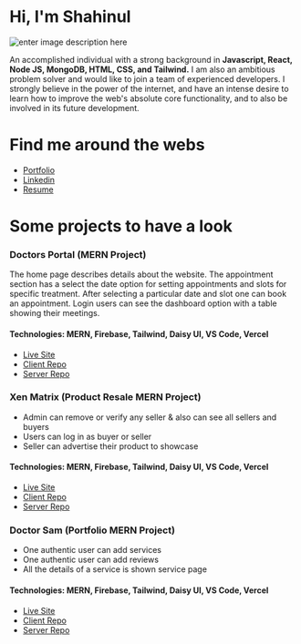 # Hi, I'm Shahinul

![enter image description here](https://i.ibb.co/VHBLgnD/shahinul-profile.png)

An accomplished individual with a strong background in **Javascript, React, Node JS, MongoDB, HTML, CSS, and Tailwind.** I am also an ambitious problem solver and would like to join a team of experienced developers. I strongly believe in the power of the internet, and have an intense desire to learn how to improve the web's absolute core functionality, and to also be
involved in its future development.

# Find me around the webs

 - [Portfolio](https://shahinul-dev.netlify.app/)
 - [Linkedin](https://www.linkedin.com/in/shahinul-web-developer/)
 - [Resume](https://drive.google.com/file/d/1MKgXhAKbV9TJJ59J1x4Vk75ZW2sMX_hV/view)

# Some projects to have a look

### Doctors Portal (MERN Project)

 The home page describes details about the website. The appointment section has a
select the date option for setting appointments and slots for specific treatment.
After selecting a particular date and slot one can book an appointment. Login users
can see the dashboard option with a table showing their meetings.

 #### Technologies: MERN, Firebase, Tailwind, Daisy UI, VS Code, Vercel

- [Live Site](https://tourmaline-eclair-81c6c2.netlify.app/)
- [Client Repo](https://github.com/Shahinul-Islam/Doctors-portal-revesion-v-01)
- [Server Repo](https://github.com/Shahinul-Islam/doctort-portal-server-v01)


 ### Xen Matrix (Product Resale MERN Project)
 - Admin can remove or verify any seller & also can see all sellers and buyers
 - Users can log in as buyer or seller
 - Seller can advertise their product to showcase 
 #### Technologies: MERN, Firebase, Tailwind, Daisy UI, VS Code, Vercel

- [Live Site](https://xen-matrix.web.app/)
- [Client Repo](https://github.com/Shahinul-Islam/xen-matrix-client-side-repo)
- [Server Repo](https://github.com/Shahinul-Islam/xen-matrix-server-side-repo)


### Doctor Sam (Portfolio MERN Project)
 - One authentic user can add services
 - One authentic user can add reviews
 - All the details of a service is shown service page
 #### Technologies: MERN, Firebase, Tailwind, Daisy UI, VS Code, Vercel

- [Live Site](https://doctor-sam-ecfd3.web.app/)
- [Client Repo](https://github.com/Shahinul-Islam/doctor-sam-MERN-project)
- [Server Repo](https://github.com/Shahinul-Islam/doctor-sam-server)

